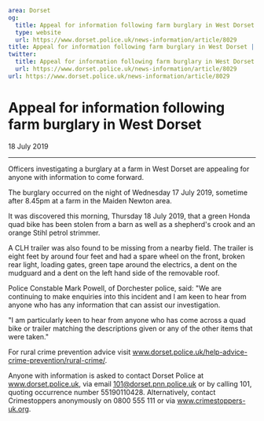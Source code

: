 ```yaml
area: Dorset
og:
  title: Appeal for information following farm burglary in West Dorset
  type: website
  url: https://www.dorset.police.uk/news-information/article/8029
title: Appeal for information following farm burglary in West Dorset |
twitter:
  title: Appeal for information following farm burglary in West Dorset
  url: https://www.dorset.police.uk/news-information/article/8029
url: https://www.dorset.police.uk/news-information/article/8029
```

# Appeal for information following farm burglary in West Dorset

18 July 2019

* * *

Officers investigating a burglary at a farm in West Dorset are appealing for anyone with information to come forward.

The burglary occurred on the night of Wednesday 17 July 2019, sometime after 8.45pm at a farm in the Maiden Newton area.

It was discovered this morning, Thursday 18 July 2019, that a green Honda quad bike has been stolen from a barn as well as a shepherd's crook and an orange Stihl petrol strimmer.

A CLH trailer was also found to be missing from a nearby field. The trailer is eight feet by around four feet and had a spare wheel on the front, broken rear light, loading gates, green tape around the electrics, a dent on the mudguard and a dent on the left hand side of the removable roof.

Police Constable Mark Powell, of Dorchester police, said: "We are continuing to make enquiries into this incident and I am keen to hear from anyone who has any information that can assist our investigation.

"I am particularly keen to hear from anyone who has come across a quad bike or trailer matching the descriptions given or any of the other items that were taken."

For rural crime prevention advice visit www.dorset.police.uk/help-advice-crime-prevention/rural-crime/.

Anyone with information is asked to contact Dorset Police at www.dorset.police.uk, via email 101@dorset.pnn.police.uk or by calling 101, quoting occurrence number 55190110428. Alternatively, contact Crimestoppers anonymously on 0800 555 111 or via www.crimestoppers-uk.org.
